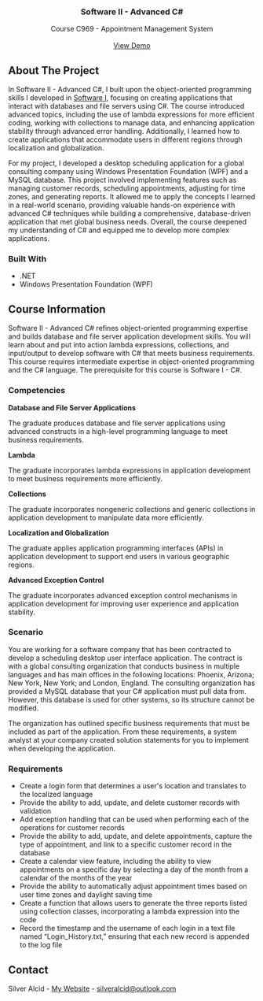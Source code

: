 <a id="readme-top"></a>

<h3 align="center">Software II - Advanced C#</h3>

  <p align="center">
    Course C969 - Appointment Management System
    <br />
    <br />
    <a href="https://github.com/silveralcid/WGU-C969-Software-II">View Demo</a>
</div>


<!-- ABOUT THE PROJECT -->
## About The Project
In Software II - Advanced C#, I built upon the object-oriented programming skills I developed in <a href="https://github.com/silveralcid/WGU-C968-Software-I">Software I</a>, focusing on creating applications that interact with databases and file servers using C#. The course introduced advanced topics, including the use of lambda expressions for more efficient coding, working with collections to manage data, and enhancing application stability through advanced error handling. Additionally, I learned how to create applications that accommodate users in different regions through localization and globalization.

For my project, I developed a desktop scheduling application for a global consulting company using Windows Presentation Foundation (WPF) and a MySQL database. This project involved implementing features such as managing customer records, scheduling appointments, adjusting for time zones, and generating reports. It allowed me to apply the concepts I learned in a real-world scenario, providing valuable hands-on experience with advanced C# techniques while building a comprehensive, database-driven application that met global business needs. Overall, the course deepened my understanding of C# and equipped me to develop more complex applications.


### Built With

* .NET
* Windows Presentation Foundation (WPF)


## Course Information

Software II - Advanced C# refines object-oriented programming expertise and builds database and file server application development skills. You will learn about and put into action lambda expressions, collections, and input/output to develop software with C# that meets business requirements. This course requires intermediate expertise in object-oriented programming and the C# language. The prerequisite for this course is Software I - C#.

### Competencies

**Database and File Server Applications**

The graduate produces database and file server applications using advanced constructs in a high-level programming language to meet business requirements.

**Lambda**

The graduate incorporates lambda expressions in application development to meet business requirements more efficiently.

**Collections**

The graduate incorporates nongeneric collections and generic collections in application development to manipulate data more efficiently.

**Localization and Globalization**

The graduate applies application programming interfaces (APIs) in application development to support end users in various geographic regions.

**Advanced Exception Control**

The graduate incorporates advanced exception control mechanisms in application development for improving user experience and application stability.

### Scenario

You are working for a software company that has been contracted to develop a scheduling desktop user interface application. The contract is with a global consulting organization that conducts business in multiple languages and has main offices in the following locations: Phoenix, Arizona; New York, New York; and London, England. The consulting organization has provided a MySQL database that your C# application must pull data from. However, this database is used for other systems, so its structure cannot be modified.

The organization has outlined specific business requirements that must be included as part of the application. From these requirements, a system analyst at your company created solution statements for you to implement when developing the application.

### Requirements

* Create a login form that determines a user's location and translates to the localized language
* Provide the ability to add, update, and delete customer records with validation
* Add exception handling that can be used when performing each of the operations for customer records
* Provide the ability to add, update, and delete appointments, capture the type of appointment, and link to a specific customer record in the database
* Create a calendar view feature, including the ability to view appointments on a specific day by selecting a day of the month from a calendar of the months of the year
* Provide the ability to automatically adjust appointment times based on user time zones and daylight saving time
* Create a function that allows users to generate the three reports listed using collection classes, incorporating a lambda expression into the code
* Record the timestamp and the username of each login in a text file named “Login_History.txt,” ensuring that each new record is appended to the log file


<!-- CONTACT -->
## Contact

Silver Alcid - [My Website](https://silveralcid.com) - silveralcid@outlook.com
